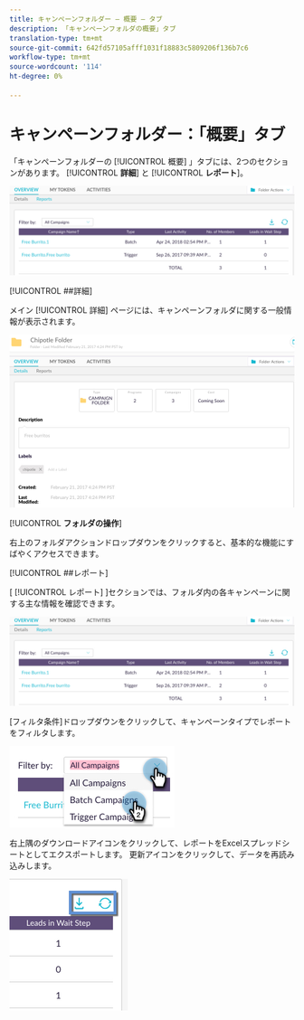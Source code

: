 ```yaml
---
title: キャンペーンフォルダー — 概要 — タブ
description: 「キャンペーンフォルダの概要」タブ
translation-type: tm+mt
source-git-commit: 642fd57105afff1031f18883c5809206f136b7c6
workflow-type: tm+mt
source-wordcount: '114'
ht-degree: 0%

---
```



# キャンペーンフォルダー：「概要」タブ

「キャンペーンフォルダーの [!UICONTROL 概要] 」タブには、2つのセクションがあります。 [!UICONTROL **詳細**] と [!UICONTROL **レポート**]。

![イメージ1](/help/sky/assets/campaign-folders/campaign-folder-overview-tab/campaign-folder-overview-tab-1.png)

[!UICONTROL ##詳細]

メイン [!UICONTROL 詳細] ページには、キャンペーンフォルダに関する一般情報が表示されます。

![イメージ1](/help/sky/assets/campaign-folders/campaign-folder-overview-tab/campaign-folder-overview-tab-2.png)

[!UICONTROL **フォルダの操作**]

右上のフォルダアクションドロップダウンをクリックすると、基本的な機能にすばやくアクセスできます。

[!UICONTROL ##レポート]

[ [!UICONTROL レポート] ]セクションでは、フォルダ内の各キャンペーンに関する主な情報を確認できます。

![イメージ1](/help/sky/assets/campaign-folders/campaign-folder-overview-tab/campaign-folder-overview-tab-3.png)

[フィルタ条件]ドロップダウンをクリックして、キャンペーンタイプでレポートをフィルタします。

![イメージ1](/help/sky/assets/campaign-folders/campaign-folder-overview-tab/campaign-folder-overview-tab-4.png)

右上隅のダウンロードアイコンをクリックして、レポートをExcelスプレッドシートとしてエクスポートします。 更新アイコンをクリックして、データを再読み込みします。

![イメージ1](/help/sky/assets/campaign-folders/campaign-folder-overview-tab/campaign-folder-overview-tab-5.png)
